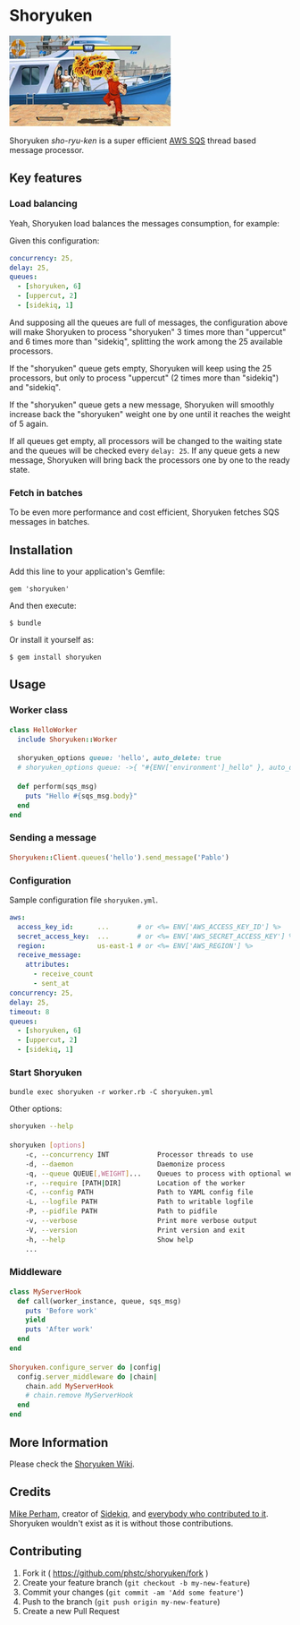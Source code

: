 # Shoryuken

![](shoryuken.jpg)

Shoryuken _sho-ryu-ken_ is a super efficient [AWS SQS](https://aws.amazon.com/sqs/) thread based message processor.

## Key features

### Load balancing

Yeah, Shoryuken load balances the messages consumption, for example:

Given this configuration:

```yaml
concurrency: 25,
delay: 25,
queues:
  - [shoryuken, 6]
  - [uppercut, 2]
  - [sidekiq, 1]
```

And supposing all the queues are full of messages, the configuration above will make Shoryuken to process "shoryuken" 3 times more than "uppercut" and 6 times more than "sidekiq",
splitting the work among the 25 available processors.

If the "shoryuken" queue gets empty, Shoryuken will keep using the 25 processors, but only to process "uppercut" (2 times more than "sidekiq") and "sidekiq".

If the "shoryuken" queue gets a new message, Shoryuken will smoothly increase back the "shoryuken" weight one by one until it reaches the weight of 5 again.

If all queues get empty, all processors will be changed to the waiting state and the queues will be checked every `delay: 25`. If any queue gets a new message, Shoryuken will bring back the processors one by one to the ready state.

### Fetch in batches

To be even more performance and cost efficient, Shoryuken fetches SQS messages in batches.

## Installation

Add this line to your application's Gemfile:

    gem 'shoryuken'

And then execute:

    $ bundle

Or install it yourself as:

    $ gem install shoryuken

## Usage

### Worker class

```ruby
class HelloWorker
  include Shoryuken::Worker

  shoryuken_options queue: 'hello', auto_delete: true
  # shoryuken_options queue: ->{ "#{ENV['environment']_hello" }, auto_delete: true

  def perform(sqs_msg)
    puts "Hello #{sqs_msg.body}"
  end
end
```

### Sending a message

```ruby
Shoryuken::Client.queues('hello').send_message('Pablo')
```

### Configuration

Sample configuration file `shoryuken.yml`.

```yaml
aws:
  access_key_id:      ...       # or <%= ENV['AWS_ACCESS_KEY_ID'] %>
  secret_access_key:  ...       # or <%= ENV['AWS_SECRET_ACCESS_KEY'] %>
  region:             us-east-1 # or <%= ENV['AWS_REGION'] %>
  receive_message:
    attributes:
      - receive_count
      - sent_at
concurrency: 25,
delay: 25,
timeout: 8
queues:
  - [shoryuken, 6]
  - [uppercut, 2]
  - [sidekiq, 1]
```

### Start Shoryuken

```shell
bundle exec shoryuken -r worker.rb -C shoryuken.yml
```

Other options:

```bash
shoryuken --help

shoryuken [options]
    -c, --concurrency INT            Processor threads to use
    -d, --daemon                     Daemonize process
    -q, --queue QUEUE[,WEIGHT]...    Queues to process with optional weights
    -r, --require [PATH|DIR]         Location of the worker
    -C, --config PATH                Path to YAML config file
    -L, --logfile PATH               Path to writable logfile
    -P, --pidfile PATH               Path to pidfile
    -v, --verbose                    Print more verbose output
    -V, --version                    Print version and exit
    -h, --help                       Show help
    ...
```

### Middleware

```ruby
class MyServerHook
  def call(worker_instance, queue, sqs_msg)
    puts 'Before work'
    yield
    puts 'After work'
  end
end

Shoryuken.configure_server do |config|
  config.server_middleware do |chain|
    chain.add MyServerHook
    # chain.remove MyServerHook
  end
end
```

## More Information

Please check the [Shoryuken Wiki](https://github.com/phstc/shoryuken/wiki).

## Credits

[Mike Perham](https://github.com/mperham), creator of [Sidekiq](https://github.com/mperham/sidekiq), and [everybody who contributed to it](https://github.com/mperham/sidekiq/graphs/contributors). Shoryuken wouldn't exist as it is without those contributions.

## Contributing

1. Fork it ( https://github.com/phstc/shoryuken/fork )
2. Create your feature branch (`git checkout -b my-new-feature`)
3. Commit your changes (`git commit -am 'Add some feature'`)
4. Push to the branch (`git push origin my-new-feature`)
5. Create a new Pull Request
